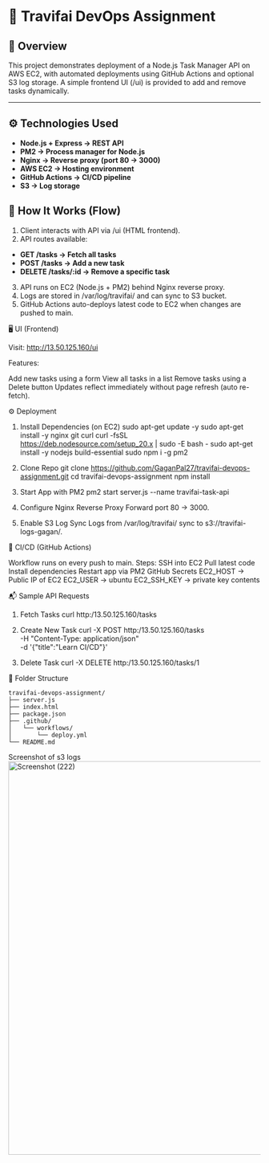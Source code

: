 # 🚀 Travifai DevOps Assignment
## 📌 Overview

This project demonstrates deployment of a Node.js Task Manager API on AWS EC2, with automated deployments using GitHub Actions and optional S3 log storage.
A simple frontend UI (/ui) is provided to add and remove tasks dynamically.

---
## ⚙ Technologies Used

- **Node.js + Express → REST API**
- **PM2 → Process manager for Node.js**
- **Nginx → Reverse proxy (port 80 → 3000)**
- **AWS EC2 → Hosting environment**
- **GitHub Actions → CI/CD pipeline**
- **S3 → Log storage**

## 🧩 How It Works (Flow)

1. Client interacts with API via /ui (HTML frontend).
2. API routes available:
- **GET /tasks → Fetch all tasks**
- **POST /tasks → Add a new task**
- **DELETE /tasks/:id → Remove a specific task**
3. API runs on EC2 (Node.js + PM2) behind Nginx reverse proxy.
4. Logs are stored in /var/log/travifai/ and can sync to S3 bucket.
5. GitHub Actions auto-deploys latest code to EC2 when changes are pushed to main.


🖥 UI (Frontend)

Visit: http://13.50.125.160/ui

Features:

Add new tasks using a form
View all tasks in a list
Remove tasks using a Delete button
Updates reflect immediately without page refresh (auto re-fetch).

⚙ Deployment
1. Install Dependencies (on EC2)
sudo apt-get update -y
sudo apt-get install -y nginx git curl
curl -fsSL https://deb.nodesource.com/setup_20.x | sudo -E bash -
sudo apt-get install -y nodejs build-essential
sudo npm i -g pm2

2. Clone Repo
git clone https://github.com/GaganPal27/travifai-devops-assignment.git
cd travifai-devops-assignment
npm install

3. Start App with PM2
pm2 start server.js --name travifai-task-api

4. Configure Nginx Reverse Proxy
Forward port 80 → 3000.

5. Enable S3 Log Sync
Logs from /var/log/travifai/ sync to s3://travifai-logs-gagan/.

🔄 CI/CD (GitHub Actions)

Workflow runs on every push to main.
Steps:
SSH into EC2
Pull latest code
Install dependencies
Restart app via PM2
GitHub Secrets
EC2_HOST → Public IP of EC2
EC2_USER → ubuntu
EC2_SSH_KEY → private key contents

📬 Sample API Requests
1. Fetch Tasks
curl http:/13.50.125.160/tasks

2. Create New Task
curl -X POST http:/13.50.125.160/tasks \
  -H "Content-Type: application/json" \
  -d '{"title":"Learn CI/CD"}'

3. Delete Task
curl -X DELETE http:/13.50.125.160/tasks/1

📁 Folder Structure
```
travifai-devops-assignment/
├── server.js
├── index.html
├── package.json
├── .github/
│   └── workflows/
│       └── deploy.yml
└── README.md
```
Screenshot of s3 logs
<img width="1920" height="784" alt="Screenshot (222)" src="https://github.com/user-attachments/assets/bf857a8e-3330-420e-9c4e-372eab436be4" />
